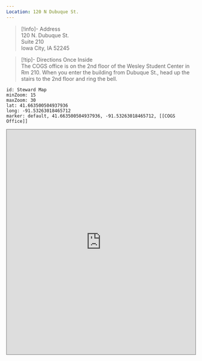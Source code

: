```yaml
---
Location: 120 N Dubuque St.
---
```


> [!info]- Address  
> 120 N. Dubuque St.  
> Suite 210  
> Iowa City, IA 52245

> [!tip]- Directions Once Inside  
> The COGS office is on the 2nd floor of the Wesley Student Center in Rm 210. When you enter the building from Dubuque St., head up the stairs to the 2nd floor and ring the bell.

```leaflet
id: Steward Map
minZoom: 15
maxZoom: 30
lat: 41.663500504937936 
long: -91.53263018465712
marker: default, 41.663500504937936, -91.53263018465712, [[COGS Office]]
```

<iframe src="https://www.google.com/maps/place/120+N+Dubuque+St,+Iowa+City,+IA+52245/@41.6631799,-91.5326731,16z/data=!3m1!4b1!4m6!3m5!1s0x87e441f0544aa565:0x2fd976c8d53c0ec7!8m2!3d41.6631799!4d-91.5326731!16s%2Fg%2F11c3q3xp17?entry=ttu&g_ep=EgoyMDI1MDUwNy4wIKXMDSoASAFQAw%3D%3D" style="border: solid 1px #777" width="100%" height="600" frameborder="0" scrolling="no"></iframe>
